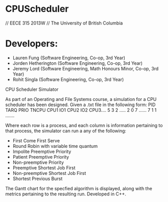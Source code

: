 CPUScheduler
============

// EECE 315 2013W
// The University of British Columbia
# Developers:
* Lauren Fung (Software Engineering, Co-op, 3rd Year)
* Jorden Hetherington (Software Engineering, Co-op, 3rd Year)
* Jeremy Lord (Software Engineering, Math Honours Minor, Co-op, 3rd Year)
* Rohit Singla (Software Engineering, Co-op, 3rd Year)

CPU Scheduler Simulator

As part of an Operating and File Systems course, a simulation for a CPU scheduler has been designed.
Given a .txt file in the following form:
PID TARQ  PRIO  TNCPU CPU1  IO1 CPU2  IO2 CPU3.... 
5   3     2     .....
2   0     7     ......
7   1     1     .......

Where each row is a process, and each column is information pertaining to that process, the simulator can run a any of the following: 
* First Come First Serve
* Round Robin with variable time quantum
* Impolite Preemptive Priority
* Patient Preemptive Priority
* Non-preemptive Priority
* Preemptive Shortest Job First 
* Non-preemptive Shortest Job First
* Shortest Previous Burst

The Gantt chart for the specfied algorithm is displayed, along with the metrics pertaining to the resulting run.
Developed in C++. 
